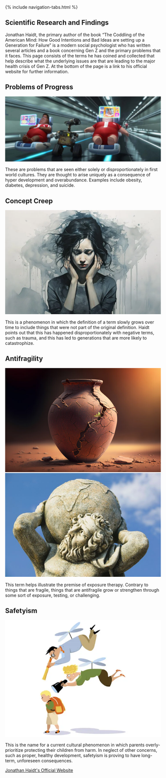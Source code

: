 <link rel="stylesheet" type="text/css" href="styles.css">

{% include navigation-tabs.html %} <!-- Include the shared navigation tabs -->

<body>
  <section class="default-text-format">
    <h2>Scientific Research and Findings</h2>
    <p>
      Jonathan Haidt, the primary author of the book “The Coddling of the
      American Mind: How Good Intentions and Bad Ideas are setting up a
      Generation for Failure” is a modern social psychologist who has written
      several articles and a book concerning Gen Z and the primary problems
      that it faces. This page consists of the terms he has coined and
      collected that help describe what the underlying issues are that are
      leading to the major health crisis of Gen Z. At the bottom of the page
      is a link to his official website for further information.
    </p>
    <h2>Problems of Progress</h2>
    <img class="responsive-image" src="Assets/problemsofprogress.jpeg" alt="Problems of Progress" />
    <p>
      These are problems that are seen either solely or disproportionately in
      first world cultures. They are thought to arise uniquely as a
      consequence of hyper development and overabundance. Examples include
      obesity, diabetes, depression, and suicide.
    </p>
    <h2>Concept Creep</h2>
    <img class="responsive-image" src="Assets/conceptcreep.webp" alt="Concept Creep" />
    <p>
      This is a phenomenon in which the definition of a term slowly grows over
      time to include things that were not part of the original definition.
      Haidt points out that this has happened disproportionately with negative
      terms, such as trauma, and this has led to generations that are more
      likely to catastrophize.
    </p>
    <h2>Antifragility</h2>
    <img class="responsive-image" src="Assets/antifragility1.jpg" alt="Anti fragility 1" />
    <img class="responsive-image" src="Assets/antifragility2.jpg" alt="Anti fragility 2" />
    <p>
      This term helps illustrate the premise of exposure therapy. Contrary to
      things that are fragile, things that are antifragile grow or strengthen
      through some sort of exposure, testing, or challenging.
    </p>
    <h2>Safetyism</h2>
    <img class="responsive-image" src="Assets/safetyism.webp" alt="safetyism" />
    <p>
      This is the name for a current cultural phenomenon in which parents
      overly-prioritize protecting their children from harm. In neglect of
      other concerns, such as proper, healthy development, safetyism is
      proving to have long-term, unforeseen consequences.
    </p>
    <p>
      <a href="https://www.thecoddling.com/">Jonathan Haidt's Official Website</a>
    </p>
  </section>
</body>
